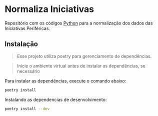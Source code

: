 # Normaliza Iniciativas

Repositório com os códigos [Python](www.python.org) para a normalização dos dados das Iniciativas Periféricas.

## Instalação

> Esse projeto utiliza  poetry para gerenciamento de dependências.

> Inicie o ambiente virtual antes de instalar as dependências, se necessário

Para instalar as dependências, execute o comando abaixo:

```bash
poetry install
```

Instalando as dependencias de desenvolvimento:

```bash
poetry install --dev
```
